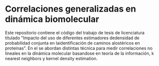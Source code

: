 # Correlaciones generalizadas en dinámica biomolecular

Este repositorio contiene el código del trabajo de tesis de licenciatura titulado "Impacto del uso de diferentes estimadores dedensidad de probabilidad conjunta en laidentificación de caminos alostéricos en proteínas". En el se abordan distintas técnica para medir correlaciones no lineales en la dinámica molecular basandose en teoría de la información, k nearest neighbors y kernel density estimation.
